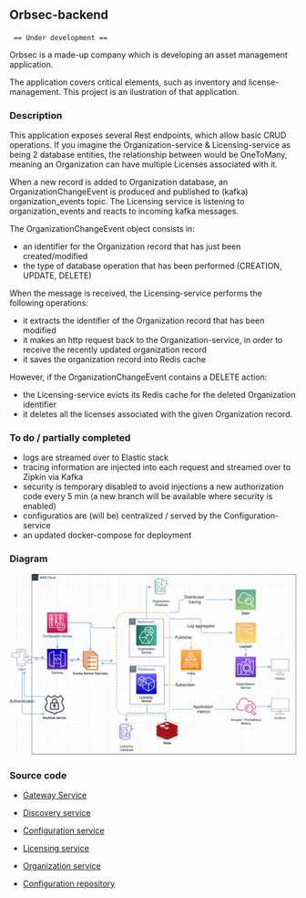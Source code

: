 
## Orbsec-backend

` == Under development ==`

Orbsec is a made-up company which is developing an asset management application.

The application covers critical elements, such as inventory and license-management. This project is an ilustration of that application.

###  Description

This application exposes several Rest endpoints, which allow basic CRUD operations.
If you imagine the Organization-service & Licensing-service as being 2 database entities, the relationship between would be OneToMany, meaning an Organization can have multiple Licenses associated with it.

When a new record is added to Organization database, an OrganizationChangeEvent is produced and published to (kafka) organization_events topic.
The Licensing service is listening to organization_events and reacts to incoming kafka messages.

The OrganizationChangeEvent object consists in:
- an identifier for the Organization record that has just been created/modified
- the type of database operation that has been performed (CREATION, UPDATE, DELETE)

When the message is received, the Licensing-service performs the following operations:
- it extracts the identifier of the Organization record that has been modified
- it makes an http request back to the Organization-service, in order to receive the recently updated organization record
- it saves the organization record into Redis cache

However, if the OrganizationChangeEvent contains a DELETE action:
- the Licensing-service evicts its Redis cache for the deleted Organization identifier
- it deletes all the licenses associated with the given Organization record.

### To do / partially completed

- logs are streamed over to Elastic stack
- tracing information are injected into each request and streamed over to Zipkin via Kafka
- security is temporary disabled to avoid injections a new authorization code every 5 min (a new branch will be available where security is enabled)
- configuratios are (will be) centralized / served by the Configuration-service
- an updated docker-compose for deployment


### Diagram

![Orbsec-backend-diagram.drawio.png](https://github.com/PetreVane/orbsec-backend/blob/main/screenshot/Orbsec-backend-diagram.drawio.png?raw=true)

### Source code

- [Gateway Service](https://github.com/PetreVane/orbsec-gateway-service)
- [Discovery service](https://github.com/PetreVane/discovery-service)
- [Configuration service](https://github.com/PetreVane/orbsec-configuration-service)
- [Licensing service](https://github.com/PetreVane/orbsec-license-service)
- [Organization service](https://github.com/PetreVane/organization-service/tree/main)

- [Configuration repository](https://github.com/PetreVane/orbsec-configuration-repo/)


